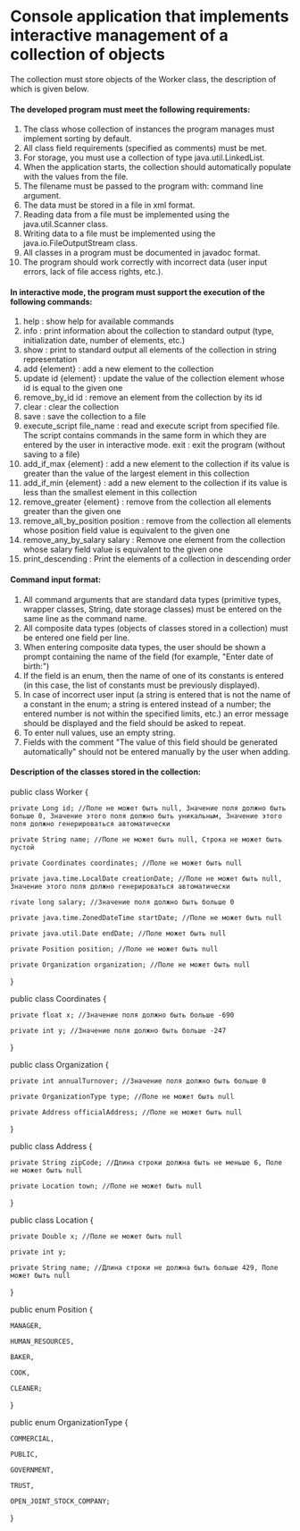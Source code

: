 # Console application that implements interactive management of a collection of objects

The collection must store objects of the Worker class, the description of which is given below.

#### The developed program must meet the following requirements:

1. The class whose collection of instances the program manages must implement sorting by default.
2. All class field requirements (specified as comments) must be met.
3. For storage, you must use a collection of type java.util.LinkedList.
4. When the application starts, the collection should automatically populate with the values from the file.
5. The filename must be passed to the program with: command line argument.
6. The data must be stored in a file in xml format.
7. Reading data from a file must be implemented using the java.util.Scanner class.
8. Writing data to a file must be implemented using the java.io.FileOutputStream class.
9. All classes in a program must be documented in javadoc format.
10. The program should work correctly with incorrect data (user input errors, lack of file access rights, etc.).

#### In interactive mode, the program must support the execution of the following commands:

1. help : show help for available commands
2. info : print information about the collection to standard output (type, initialization date, number of elements, etc.)
3. show : print to standard output all elements of the collection in string representation
4. add {element} : add a new element to the collection
5. update id {element} : update the value of the collection element whose id is equal to the given one
6. remove_by_id id : remove an element from the collection by its id
7. clear : clear the collection
8. save : save the collection to a file
9. execute_script file_name : read and execute script from specified file. The script contains commands in the same form in which they are entered by the user in interactive mode.
exit : exit the program (without saving to a file)
10. add_if_max {element} : add a new element to the collection if its value is greater than the value of the largest element in this collection
11. add_if_min {element} : add a new element to the collection if its value is less than the smallest element in this collection
12. remove_greater {element} : remove from the collection all elements greater than the given one
13. remove_all_by_position position : remove from the collection all elements whose position field value is equivalent to the given one
14. remove_any_by_salary salary : Remove one element from the collection whose salary field value is equivalent to the given one
15. print_descending : Print the elements of a collection in descending order

#### Command input format:

1. All command arguments that are standard data types (primitive types, wrapper classes, String, date storage classes) must be entered on the same line as the command name.
2. All composite data types (objects of classes stored in a collection) must be entered one field per line.
3. When entering composite data types, the user should be shown a prompt containing the name of the field (for example, "Enter date of birth:")
4. If the field is an enum, then the name of one of its constants is entered (in this case, the list of constants must be previously displayed).
5. In case of incorrect user input (a string is entered that is not the name of a constant in the enum; a string is entered instead of a number; the entered number is not within the specified limits, etc.) an error message should be displayed and the field should be asked to repeat.
6. To enter null values, use an empty string.
7. Fields with the comment "The value of this field should be generated automatically" should not be entered manually by the user when adding.

#### Description of the classes stored in the collection:

public class Worker {
    
    private Long id; //Поле не может быть null, Значение поля должно быть больше 0, Значение этого поля должно быть уникальным, Значение этого поля должно генерироваться автоматически
    
    private String name; //Поле не может быть null, Строка не может быть пустой
    
    private Coordinates coordinates; //Поле не может быть null
    
    private java.time.LocalDate creationDate; //Поле не может быть null, Значение этого поля должно генерироваться автоматически
    
    rivate long salary; //Значение поля должно быть больше 0
    
    private java.time.ZonedDateTime startDate; //Поле не может быть null
    
    private java.util.Date endDate; //Поле может быть null
    
    private Position position; //Поле не может быть null
    
    private Organization organization; //Поле не может быть null

}

public class Coordinates {
    
    private float x; //Значение поля должно быть больше -690
    
    private int y; //Значение поля должно быть больше -247

}

public class Organization {
    
    private int annualTurnover; //Значение поля должно быть больше 0
    
    private OrganizationType type; //Поле не может быть null
    
    private Address officialAddress; //Поле не может быть null

}

public class Address {
    
    private String zipCode; //Длина строки должна быть не меньше 6, Поле не может быть null
    
    private Location town; //Поле не может быть null

}

public class Location {
    
    private Double x; //Поле не может быть null
    
    private int y;
    
    private String name; //Длина строки не должна быть больше 429, Поле может быть null

}

public enum Position {
    
    MANAGER,
    
    HUMAN_RESOURCES,
    
    BAKER,
    
    COOK,
    
    CLEANER;

}

public enum OrganizationType {
    
    COMMERCIAL,
    
    PUBLIC,
    
    GOVERNMENT,
    
    TRUST,
    
    OPEN_JOINT_STOCK_COMPANY;

}
